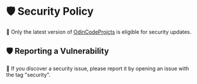 # 🛡️ Security Policy

🔄 Only the latest version of [OdinCodeProjcts](https://github.com/itkrivoshei/OdinCodeProjcts/tree/main) is eligible for security updates.

## 🛡️ Reporting a Vulnerability

🐛 If you discover a security issue, please report it by opening an issue with the tag "security".
